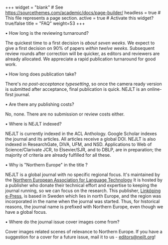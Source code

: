 +++
widget = "blank"  # See https://sourcethemes.com/academic/docs/page-builder/
headless = true  # This file represents a page section.
active = true  # Activate this widget? true/false
title = "FAQ"
weight=53
+++

• How long is the reviewing turnaround?

The quickest time to a first decision is *about seven weeks*. We expect to give a first decision on 90% of papers *within twelve weeks*. Subsequent review rounds after correction will be quicker, as editors and reviewers are already allocated. We appreciate a rapid publication turnaround for good work. 

• How long does publication take?

There's *no post-acceptance typesetting*, so once the camera ready version is submitted after acceptance, final publication is quick. NEJLT is an online-first journal.

• Are there any publishing costs?

No, none. There are no submission or review costs either.

• Where is NEJLT indexed?

NEJLT is currently indexed in the ACL Anthology. Google Scholar indexes the journal and its articles. All articles receive a global DOI. NEJLT is also indexed in ResearchGate, DIVA, UFM, and NSD. Applications to Web of Science/Clarivate JCR, to Elsevier/SJR, and to DBLP, are in preparation; the majority of criteria are already fulfilled for all these.

• Why is "Northern Europe" in the title ?

NEJLT is a global journal with no specific regional focus. It's maintained by the [Northern European Association for Language Technology](https://tekstlab.uio.no/nealt/s) It is hosted by a publisher who donate their technical effort and expertise to keeping the journal running, so we can focus on the research. This publisher, [Linköping e-Press](https://liu.se/en/article/epress), is based in Sweden which lies in north Europe, and the region was incorporated in the name when the journal was started. Thus, for historical reasons, the journal name is prefixed with Northern Europe, even though we have a global focus.

• Where do the journal issue cover images come from?

Cover images related scenes of relevance to Northern Europe. If you have a suggestion for a cover for a future issue, mail it to us - [editors@nejlt.org](editors@nejlt.org)!